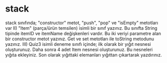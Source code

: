 # stack
 stack sınıfında; "constructor" metot, "push", "pop" ve "isEmpty" metotları var
II) "Item" (parça/ürün temsilen) isimli bir sınıf yazınız. Bu sınıfta String tipinde
itemID ve itemName değişkenleri vardır. Bu iki veriyi parametre alan bir
constructor metot yazınız. Get ve set metotları ile toString metodunu yazınız.
III) Quiz3 isimli deneme sınıfı içinde; ilk olarak bir yığıt nesnesi oluşturunuz.
Daha sonra 4 adet Item nesnesi oluşturunuz. Bu nesneleri yığıta ekleyiniz. Son
olarak yığıttaki elemanları yığıttan çıkartarak yazdırınız. 
